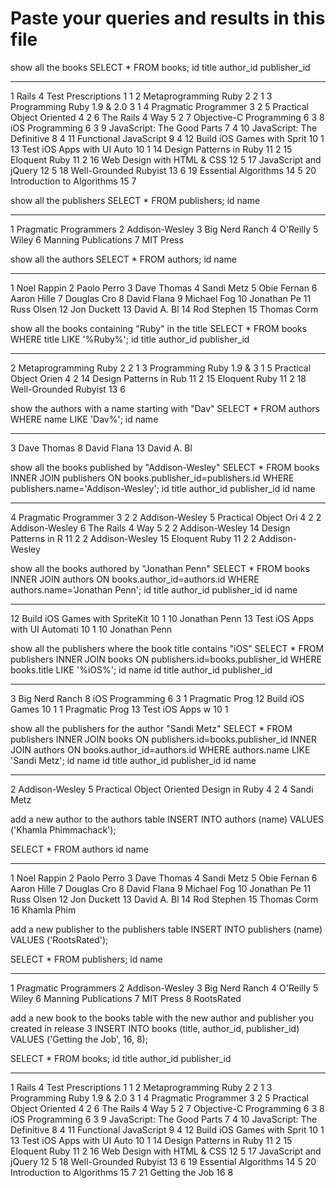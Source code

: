 Paste your queries and results in this file
================================================================================

show all the books
SELECT * FROM books;
id          title                       author_id   publisher_id
----------  --------------------------  ----------  ------------
1           Rails 4 Test Prescriptions  1           1
2           Metaprogramming Ruby 2      2           1
3           Programming Ruby 1.9 & 2.0  3           1
4           Pragmatic Programmer        3           2
5           Practical Object Oriented   4           2
6           The Rails 4 Way             5           2
7           Objective-C Programming     6           3
8           iOS Programming             6           3
9           JavaScript: The Good Parts  7           4
10          JavaScript: The Definitive  8           4
11          Functional JavaScript       9           4
12          Build iOS Games with Sprit  10          1
13          Test iOS Apps with UI Auto  10          1
14          Design Patterns in Ruby     11          2
15          Eloquent Ruby               11          2
16          Web Design with HTML & CSS  12          5
17          JavaScript and jQuery       12          5
18          Well-Grounded Rubyist       13          6
19          Essential Algorithms        14          5
20          Introduction to Algorithms  15          7

show all the publishers
SELECT * FROM publishers;
id          name
----------  ---------------------
1           Pragmatic Programmers
2           Addison-Wesley
3           Big Nerd Ranch
4           O'Reilly
5           Wiley
6           Manning Publications
7           MIT Press

show all the authors
SELECT * FROM authors;
id          name
----------  -----------
1           Noel Rappin
2           Paolo Perro
3           Dave Thomas
4           Sandi Metz
5           Obie Fernan
6           Aaron Hille
7           Douglas Cro
8           David Flana
9           Michael Fog
10          Jonathan Pe
11          Russ Olsen
12          Jon Duckett
13          David A. Bl
14          Rod Stephen
15          Thomas Corm

show all the books containing "Ruby" in the title
SELECT * FROM books
WHERE title LIKE '%Ruby%';
id          title                   author_id   publisher_id
----------  ----------------------  ----------  ------------
2           Metaprogramming Ruby 2  2           1
3           Programming Ruby 1.9 &  3           1
5           Practical Object Orien  4           2
14          Design Patterns in Rub  11          2
15          Eloquent Ruby           11          2
18          Well-Grounded Rubyist   13          6

show the authors with a name starting with "Dav"
SELECT * FROM authors
WHERE name LIKE 'Dav%';
id          name
----------  -----------
3           Dave Thomas
8           David Flana
13          David A. Bl

show all the books published by "Addison-Wesley"
SELECT * FROM books
INNER JOIN publishers
ON books.publisher_id=publishers.id
WHERE publishers.name='Addison-Wesley';
id          title                 author_id   publisher_id  id          name
----------  --------------------  ----------  ------------  ----------  --------------
4           Pragmatic Programmer  3           2             2           Addison-Wesley
5           Practical Object Ori  4           2             2           Addison-Wesley
6           The Rails 4 Way       5           2             2           Addison-Wesley
14          Design Patterns in R  11          2             2           Addison-Wesley
15          Eloquent Ruby         11          2             2           Addison-Wesley

show all the books authored by "Jonathan Penn"
SELECT * FROM books
INNER JOIN authors
ON books.author_id=authors.id
WHERE authors.name='Jonathan Penn';
id          title                           author_id   publisher_id  id          name
----------  ------------------------------  ----------  ------------  ----------  -------------
12          Build iOS Games with SpriteKit  10          1             10          Jonathan Penn
13          Test iOS Apps with UI Automati  10          1             10          Jonathan Penn

show all the publishers where the book title contains "iOS"
SELECT * FROM publishers
INNER JOIN books
ON publishers.id=books.publisher_id
WHERE books.title LIKE '%iOS%';
id          name            id          title            author_id   publisher_id
----------  --------------  ----------  ---------------  ----------  ------------
3           Big Nerd Ranch  8           iOS Programming  6           3
1           Pragmatic Prog  12          Build iOS Games  10          1
1           Pragmatic Prog  13          Test iOS Apps w  10          1

show all the publishers for the author "Sandi Metz"
SELECT * FROM publishers
INNER JOIN books
ON publishers.id=books.publisher_id
INNER JOIN authors
ON books.author_id=authors.id
WHERE authors.name LIKE 'Sandi Metz';
id          name            id          title                                     author_id   publisher_id  id          name
----------  --------------  ----------  ----------------------------------------  ----------  ------------  ----------  ----------
2           Addison-Wesley  5           Practical Object Oriented Design in Ruby  4           2             4           Sandi Metz

add a new author to the authors table
INSERT INTO authors (name)
VALUES ('Khamla Phimmachack');

SELECT * FROM authors
id          name
----------  -----------
1           Noel Rappin
2           Paolo Perro
3           Dave Thomas
4           Sandi Metz
5           Obie Fernan
6           Aaron Hille
7           Douglas Cro
8           David Flana
9           Michael Fog
10          Jonathan Pe
11          Russ Olsen
12          Jon Duckett
13          David A. Bl
14          Rod Stephen
15          Thomas Corm
16          Khamla Phim

add a new publisher to the publishers table
INSERT INTO publishers (name)
VALUES ('RootsRated');

SELECT * FROM publishers;
id          name
----------  ---------------------
1           Pragmatic Programmers
2           Addison-Wesley
3           Big Nerd Ranch
4           O'Reilly
5           Wiley
6           Manning Publications
7           MIT Press
8           RootsRated

add a new book to the books table with the new author and publisher you created in release 3
INSERT INTO books (title, author_id, publisher_id)
VALUES ('Getting the Job', 16, 8);

SELECT * FROM books;
id          title                       author_id   publisher_id
----------  --------------------------  ----------  ------------
1           Rails 4 Test Prescriptions  1           1
2           Metaprogramming Ruby 2      2           1
3           Programming Ruby 1.9 & 2.0  3           1
4           Pragmatic Programmer        3           2
5           Practical Object Oriented   4           2
6           The Rails 4 Way             5           2
7           Objective-C Programming     6           3
8           iOS Programming             6           3
9           JavaScript: The Good Parts  7           4
10          JavaScript: The Definitive  8           4
11          Functional JavaScript       9           4
12          Build iOS Games with Sprit  10          1
13          Test iOS Apps with UI Auto  10          1
14          Design Patterns in Ruby     11          2
15          Eloquent Ruby               11          2
16          Web Design with HTML & CSS  12          5
17          JavaScript and jQuery       12          5
18          Well-Grounded Rubyist       13          6
19          Essential Algorithms        14          5
20          Introduction to Algorithms  15          7
21          Getting the Job             16          8



